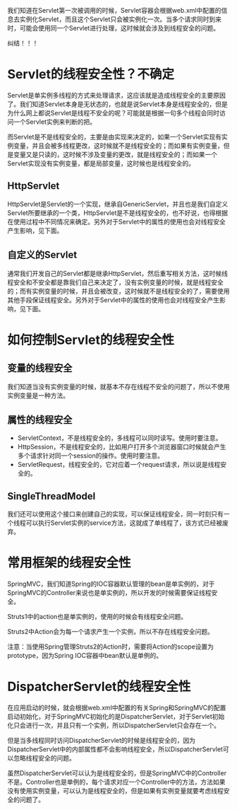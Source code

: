 我们知道在Servlet第一次被调用的时候，Servlet容器会根据web.xml中配置的信息去实例化Servlet，而且这个Servlet只会被实例化一次。当多个请求同时到来时，可能会使用同一个Servlet进行处理，这时候就会涉及到线程安全的问题。
<!--more-->
纠结！！！
# Servlet的线程安全性？不确定
Servlet是单实例多线程的方式来处理请求，这应该就是造成线程安全的主要原因了。我们知道Servlet本身是无状态的，也就是说Servlet本身是线程安全的，但是为什么网上都说Servlet是线程不安全的呢？可能就是根据一句多个线程会同时访问一个Servlet实例来判断的把。

而Servlet是不是线程安全的，主要是由实现来决定的，如果一个Servlet实现有实例变量，并且会被多线程更改，这时候就不是线程安全的；而如果有实例变量，但是变量又是只读的，这时候不涉及变量的更改，就是线程安全的；而如果一个Servlet实现没有实例变量，都是局部变量，这时候也是线程安全的。

## HttpServlet
HttpServlet是Servlet的一个实现，继承自GenericServlet，并且也是我们自定义Servlet所要继承的一个类，HttpServlet是不是线程安全的，也不好说，也得根据在使用过程中不同情况来确定。另外对于Servlet中的属性的使用也会对线程安全产生影响，见下面。

## 自定义的Servlet
通常我们开发自己的Servlet都是继承HttpServlet，然后重写相关方法，这时候线程安全和不安全都是靠我们自己来决定了，没有实例变量的时候，就是线程安全的；而有实例变量的时候，并且会被改变，这时候就不是线程安全的了，需要使用其他手段保证线程安全。另外对于Servlet中的属性的使用也会对线程安全产生影响，见下面。

# 如何控制Servlet的线程安全性
## 变量的线程安全
我们知道当没有实例变量的时候，就基本不存在线程不安全的问题了，所以不使用实例变量是一种方法。
## 属性的线程安全

- ServletContext，不是线程安全的，多线程可以同时读写。使用时要注意。
- HttpSession，不是线程安全的，比如用户打开多个浏览器窗口时候就会产生多个请求针对同一个session的操作。使用时要注意。
- ServletRequest，线程安全的，它对应着一个request请求，所以说是线程安全的。

## SingleThreadModel
我们还可以使用这个接口来创建自己的实现，可以保证线程安全，同一时刻只有一个线程可以执行Servlet实例的service方法，这就成了单线程了，该方式已经被废弃。

# 常用框架的线程安全性
SpringMVC，我们知道Spring的IOC容器默认管理的bean是单实例的，对于SpringMVC的Controller来说也是单实例的，所以开发的时候需要保证线程安全。

Struts1中的action也是单实例的，使用的时候会有线程安全问题。

Struts2中Action会为每一个请求产生一个实例，所以不存在线程安全问题。

注意：当使用Spring管理Struts2的Action时，需要将Action的scope设置为prototype，因为Spring IOC容器中bean默认是单例的。

# DispatcherServlet的线程安全性
在应用启动的时候，就会根据web.xml中配置的有关Spring和SpringMVC的配置启动初始化，对于SpringMVC初始化的是DispatcherServlet，对于Servlet初始化只会进行一次，并且只有一个实例，所以DispatcherServlet只会存在一个。

但是当多线程同时访问DispatcherServlet的时候是线程安全的，因为DispatcherServlet中的内部属性都不会影响线程安全，所以DispatcherServlet可以忽略线程安全的问题。

虽然DispatcherServlet可以认为是线程安全的，但是SpringMVC中的Controller不是。Controller也是单例的，每个请求对应一个Controller中的方法，方法如果没有使用实例变量，可以认为是线程安全的，但是如果有实例变量就要考虑线程安全的问题了。